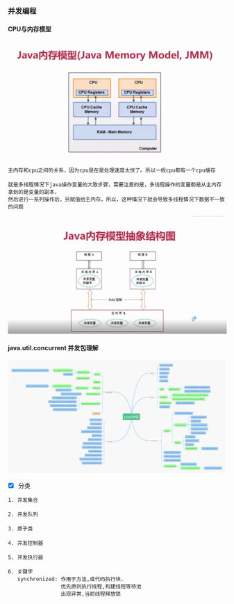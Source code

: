 ### 并发编程


#### CPU与内存模型
![输入图片说明](https://github.com/qccr-twl2123/springcloud/blob/master/images/cpu-ram.png "在这里输入图片标题")

```text
主内存和cpu之间的关系，因为cpu是在是处理速度太快了。所以一般cpu都有一个cpu缓存

就是多线程情况下java操作变量的大致步骤，需要注意的是，多线程操作的变量都是从主内存拿到的是变量的副本，
然后进行一系列操作后，另赋值给主内存，所以，这种情况下就会导致多线程情况下数据不一致的问题
```
![输入图片说明](https://github.com/qccr-twl2123/springcloud/blob/master/images/java-cpu-ram.png "在这里输入图片标题")

#### java.util.concurrent 并发包理解

![输入图片说明](https://github.com/qccr-twl2123/springcloud/blob/master/images/java-util-concurrent.png "在这里输入图片标题")

- [x] 分类
```text
1. 并发集合

2. 并发队列

3. 原子类

4. 并发控制器

5. 并发执行器

6. 关键字 
   synchronized: 作用于方法,或代码执行块. 
                 优先原则执行线程,构建线程等待池
                 出现异常,当前线程释放锁
```



